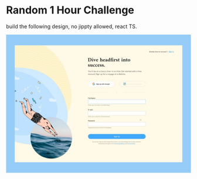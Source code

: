 # Random 1 Hour Challenge

build the following design, no jippty allowed, react TS.

![image of a contact form](image.png)
